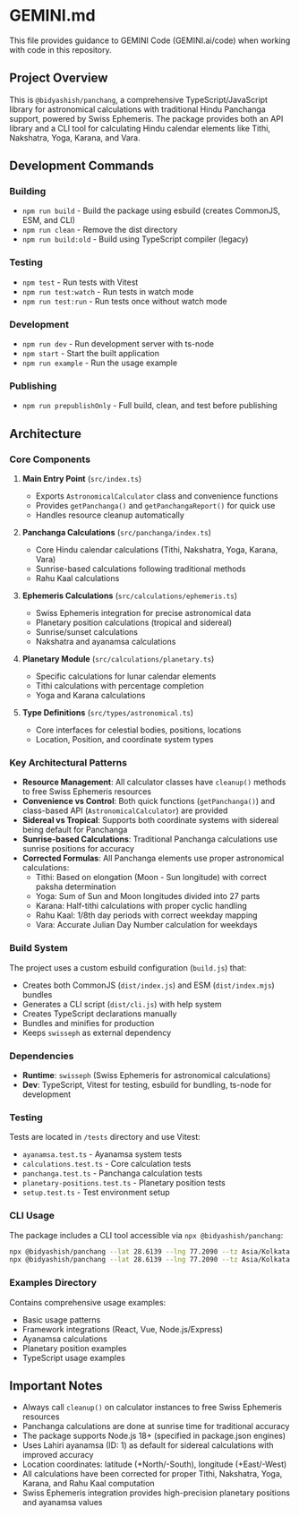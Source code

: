 # GEMINI.md

This file provides guidance to GEMINI Code (GEMINI.ai/code) when working with code in this repository.

## Project Overview

This is `@bidyashish/panchang`, a comprehensive TypeScript/JavaScript library for astronomical calculations with traditional Hindu Panchanga support, powered by Swiss Ephemeris. The package provides both an API library and a CLI tool for calculating Hindu calendar elements like Tithi, Nakshatra, Yoga, Karana, and Vara.

## Development Commands

### Building
- `npm run build` - Build the package using esbuild (creates CommonJS, ESM, and CLI)
- `npm run clean` - Remove the dist directory
- `npm run build:old` - Build using TypeScript compiler (legacy)

### Testing
- `npm test` - Run tests with Vitest
- `npm run test:watch` - Run tests in watch mode  
- `npm run test:run` - Run tests once without watch mode

### Development
- `npm run dev` - Run development server with ts-node
- `npm start` - Start the built application
- `npm run example` - Run the usage example

### Publishing
- `npm run prepublishOnly` - Full build, clean, and test before publishing

## Architecture

### Core Components

1. **Main Entry Point** (`src/index.ts`)
   - Exports `AstronomicalCalculator` class and convenience functions
   - Provides `getPanchanga()` and `getPanchangaReport()` for quick use
   - Handles resource cleanup automatically

2. **Panchanga Calculations** (`src/panchanga/index.ts`)
   - Core Hindu calendar calculations (Tithi, Nakshatra, Yoga, Karana, Vara)
   - Sunrise-based calculations following traditional methods
   - Rahu Kaal calculations

3. **Ephemeris Calculations** (`src/calculations/ephemeris.ts`)
   - Swiss Ephemeris integration for precise astronomical data
   - Planetary position calculations (tropical and sidereal)
   - Sunrise/sunset calculations
   - Nakshatra and ayanamsa calculations

4. **Planetary Module** (`src/calculations/planetary.ts`) 
   - Specific calculations for lunar calendar elements
   - Tithi calculations with percentage completion
   - Yoga and Karana calculations

5. **Type Definitions** (`src/types/astronomical.ts`)
   - Core interfaces for celestial bodies, positions, locations
   - Location, Position, and coordinate system types

### Key Architectural Patterns

- **Resource Management**: All calculator classes have `cleanup()` methods to free Swiss Ephemeris resources
- **Convenience vs Control**: Both quick functions (`getPanchanga()`) and class-based API (`AstronomicalCalculator`) are provided
- **Sidereal vs Tropical**: Supports both coordinate systems with sidereal being default for Panchanga
- **Sunrise-based Calculations**: Traditional Panchanga calculations use sunrise positions for accuracy
- **Corrected Formulas**: All Panchanga elements use proper astronomical calculations:
  - Tithi: Based on elongation (Moon - Sun longitude) with correct paksha determination
  - Yoga: Sum of Sun and Moon longitudes divided into 27 parts
  - Karana: Half-tithi calculations with proper cyclic handling
  - Rahu Kaal: 1/8th day periods with correct weekday mapping
  - Vara: Accurate Julian Day Number calculation for weekdays

### Build System

The project uses a custom esbuild configuration (`build.js`) that:
- Creates both CommonJS (`dist/index.js`) and ESM (`dist/index.mjs`) bundles
- Generates a CLI script (`dist/cli.js`) with help system
- Creates TypeScript declarations manually
- Bundles and minifies for production
- Keeps `swisseph` as external dependency

### Dependencies

- **Runtime**: `swisseph` (Swiss Ephemeris for astronomical calculations)
- **Dev**: TypeScript, Vitest for testing, esbuild for bundling, ts-node for development

### Testing

Tests are located in `/tests` directory and use Vitest:
- `ayanamsa.test.ts` - Ayanamsa system tests
- `calculations.test.ts` - Core calculation tests  
- `panchanga.test.ts` - Panchanga calculation tests
- `planetary-positions.test.ts` - Planetary position tests
- `setup.test.ts` - Test environment setup

### CLI Usage

The package includes a CLI tool accessible via `npx @bidyashish/panchang`:
```bash
npx @bidyashish/panchang --lat 28.6139 --lng 77.2090 --tz Asia/Kolkata
npx @bidyashish/panchang --lat 28.6139 --lng 77.2090 --tz Asia/Kolkata --format json
```

### Examples Directory

Contains comprehensive usage examples:
- Basic usage patterns
- Framework integrations (React, Vue, Node.js/Express)
- Ayanamsa calculations
- Planetary position examples
- TypeScript usage examples

## Important Notes

- Always call `cleanup()` on calculator instances to free Swiss Ephemeris resources
- Panchanga calculations are done at sunrise time for traditional accuracy
- The package supports Node.js 18+ (specified in package.json engines)
- Uses Lahiri ayanamsa (ID: 1) as default for sidereal calculations with improved accuracy
- Location coordinates: latitude (+North/-South), longitude (+East/-West)
- All calculations have been corrected for proper Tithi, Nakshatra, Yoga, Karana, and Rahu Kaal computation
- Swiss Ephemeris integration provides high-precision planetary positions and ayanamsa values